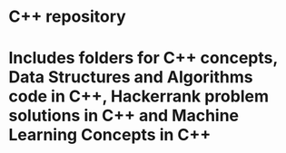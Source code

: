 # C++ repository
# Includes folders for C++ concepts, Data Structures and Algorithms code in C++, Hackerrank problem solutions in C++ and Machine Learning Concepts in C++
